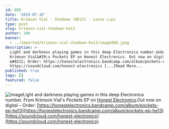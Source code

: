 ```yaml
---
id: 888
date: '2019-07-10'
title: Krimson Vial - Shadowe (HE13) - Loose Lips
type: post
slug: krimson-vial-shadowe-he13
author: 100
banner:
  - ../imported/krimson-vial-shadowe-he13/image888.jpeg
description: >-
  Light and darkness playing games in this deep Electronica number.&nbsp; From
  Krimson Vial&#39;s Pockets EP on Honest Electronics. Out now on digital
  &#8211; Order: https://honestelectronics.bandcamp.com/album/pockets-ep-he13
  https://soundcloud.com/honest-electronics [...]Read More...
published: true
tags: []
featured: false
---
```

![image](../../imported/krimson-vial-shadowe-he13/image888.jpeg)Light and darkness playing games in this deep Electronica number. From Krimson Vial's _Pockets_ EP on [Honest Electronics](https://honestelectronics.bandcamp.com/).Out now on digital – Order: [](https://honestelectronics.bandcamp.com/album/pockets-ep-he13)[https://honestelectronics.bandcamp.com/album/pockets-ep-he13](https://honestelectronics.bandcamp.com/album/pockets-ep-he13)[https://soundcloud.com/honest-electronics](https://soundcloud.com/honest-electronics)